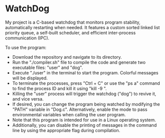 # WatchDog
 My project is a C-based watchdog that monitors program stability, automatically restarting when needed. It features a custom sorted linked list priority queue, a self-built scheduler, and efficient inter-process communication (IPC).
 
 To use the program:

- Download the repository and navigate to its directory.
- Run the "./compiler.sh" file to compile the code and generate two executable files: "user" and "dog".
- Execute "./user" in the terminal to start the program. Colorful messages will be displayed.
- To terminate the processes, press "Ctrl + C" or use the "ps a" command to find the process ID and kill it using "kill -9 <id>".
- Killing the "user" process will trigger the watchdog ("dog") to revive it, and vice versa.
- If desired, you can change the program being watched by modifying the "PATH" variable in "Dog.c". Alternatively, enable the mode to pass environmental variables when calling the user program.
- Note that this program is intended for use in a Linux operating system.
- Additionally, you can disable the printing of messages in the command line by using the appropriate flag during compilation.
